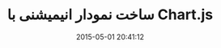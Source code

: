 ---
layout: post
title: "ساخت نمودار انیمیشنی با Chart.js"
date: 2015-05-01 20:41:12
section: article
tags: chart
link: "http://www.majidonline.com/article/%D8%B3%D8%A7%D8%AE%D8%AA_%D9%86%D9%85%D9%88%D8%AF%D8%A7%D8%B1_%D8%A7%D9%86%DB%8C%D9%85%DB%8C%D8%B4%D9%86%DB%8C_%D8%A8%D8%A7_Chart.js.html"
user: "نوید کاشانی"
user_link: "http://navid.kashani.ir/"
---